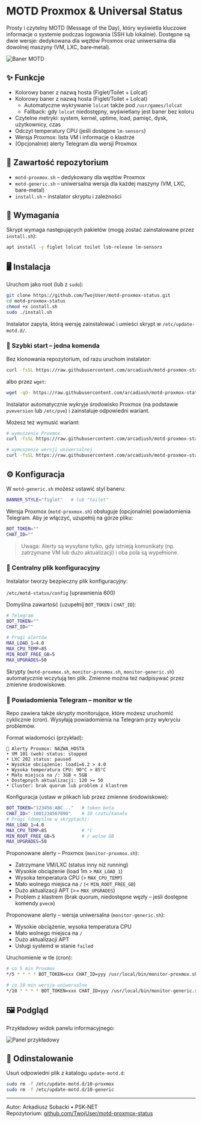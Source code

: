 # MOTD Proxmox & Universal Status

Prosty i czytelny MOTD (Message of the Day), który wyświetla kluczowe informacje o systemie podczas logowania (SSH lub lokalnie). Dostępne są dwie wersje: dedykowana dla węzłów Proxmox oraz uniwersalna dla dowolnej maszyny (VM, LXC, bare‑metal).

![Baner MOTD](banner.png)

## ✨ Funkcje

- Kolorowy baner z nazwą hosta (Figlet/Toilet + Lolcat)
 - Kolorowy baner z nazwą hosta (Figlet/Toilet + Lolcat)
   - Automatyczne wykrywanie `lolcat` także pod `/usr/games/lolcat`
   - Fallback: gdy `lolcat` niedostępny, wyświetlany jest baner bez koloru
- Czytelne metryki: system, kernel, uptime, load, pamięć, dysk, użytkownicy, czas
- Odczyt temperatury CPU (jeśli dostępne `lm-sensors`)
- Wersja Proxmox: lista VM i informacje o klastrze
- (Opcjonalnie) alerty Telegram dla wersji Proxmox

## 📂 Zawartość repozytorium

- `motd-proxmox.sh` – dedykowany dla węzłów Proxmox
- `motd-generic.sh` – uniwersalna wersja dla każdej maszyny (VM, LXC, bare-metal)
- `install.sh` – instalator skryptu i zależności

## 🧩 Wymagania

Skrypt wymaga następujących pakietów (mogą zostać zainstalowane przez `install.sh`):

```bash
apt install -y figlet lolcat toilet lsb-release lm-sensors
```

## 🖥️ Instalacja

Uruchom jako root (lub z `sudo`):

```bash
git clone https://github.com/TwojUser/motd-proxmox-status.git
cd motd-proxmox-status
chmod +x install.sh
sudo ./install.sh
```

Instalator zapyta, którą wersję zainstalować i umieści skrypt w `/etc/update-motd.d/`.

### 🚀 Szybki start – jedna komenda

Bez klonowania repozytorium, od razu uruchom instalator:

```bash
curl -fsSL https://raw.githubusercontent.com/arcadiush/motd-proxmox-status/main/install.sh | sudo bash
```

albo przez `wget`:

```bash
wget -qO- https://raw.githubusercontent.com/arcadiush/motd-proxmox-status/main/install.sh | sudo bash
```

Instalator automatycznie wykryje środowisko Proxmox (na podstawie `pveversion` lub `/etc/pve`) i zainstaluje odpowiedni wariant. 

Możesz też wymusić wariant:

```bash
# wymuszenie Proxmox
curl -fsSL https://raw.githubusercontent.com/arcadiush/motd-proxmox-status/main/install.sh | INSTALL_VARIANT=proxmox sudo -E bash

# wymuszenie wersji uniwersalnej
curl -fsSL https://raw.githubusercontent.com/arcadiush/motd-proxmox-status/main/install.sh | INSTALL_VARIANT=generic sudo -E bash
```

## ⚙️ Konfiguracja

W `motd-generic.sh` możesz ustawić styl baneru:

```bash
BANNER_STYLE="figlet"   # lub "toilet"
```

Wersja Proxmox (`motd-proxmox.sh`) obsługuje (opcjonalnie) powiadomienia Telegram. Aby je włączyć, uzupełnij na górze pliku:

```bash
BOT_TOKEN=""
CHAT_ID=""
```

> Uwaga: Alerty są wysyłane tylko, gdy istnieją komunikaty (np. zatrzymane VM lub dużo aktualizacji) i oba pola są wypełnione.

### 🔐 Centralny plik konfiguracyjny

Instalator tworzy bezpieczny plik konfiguracyjny:

`/etc/motd-status/config` (uprawnienia 600)

Domyślna zawartość (uzupełnij `BOT_TOKEN` i `CHAT_ID`):

```bash
# Telegram
BOT_TOKEN=""
CHAT_ID=""

# Progi alertów
MAX_LOAD_1=4.0
MAX_CPU_TEMP=85
MIN_ROOT_FREE_GB=5
MAX_UPGRADES=50
```

Skrypty (`motd-proxmox.sh`, `monitor-proxmox.sh`, `monitor-generic.sh`) automatycznie wczytują ten plik. Zmienne można też nadpisywać przez zmienne środowiskowe.

### 📣 Powiadomienia Telegram – monitor w tle

Repo zawiera także skrypty monitorujące, które możesz uruchomić cyklicznie (cron). Wysyłają powiadomienia na Telegram przy wykryciu problemów.

Format wiadomości (przykład):

```
🚨 Alerty Proxmox: NAZWA_HOSTA
• VM 101 (web) status: stopped
• LXC 202 status: paused
• Wysokie obciążenie: load1=6.2 > 4.0
• Wysoka temperatura CPU: 90°C > 85°C
• Mało miejsca na /: 3GB < 5GB
• Dostępnych aktualizacji: 120 >= 50
• Cluster: brak quorum lub problem z klastrem
```

Konfiguracja (ustaw w plikach lub przez zmienne środowiskowe):

```bash
BOT_TOKEN="123456:ABC..."   # token bota
CHAT_ID="-1001234567890"    # ID czatu/kanału
# Progi (domyślne w skryptach):
MAX_LOAD_1=4.0
MAX_CPU_TEMP=85             # °C
MIN_ROOT_FREE_GB=5          # / wolne GB
MAX_UPGRADES=50
```

Proponowane alerty – Proxmox (`monitor-proxmox.sh`):
- Zatrzymane VM/LXC (status inny niż running)
- Wysokie obciążenie (load 1m > `MAX_LOAD_1`)
- Wysoka temperatura CPU (> `MAX_CPU_TEMP`)
- Mało wolnego miejsca na `/` (< `MIN_ROOT_FREE_GB`)
- Dużo aktualizacji APT (>= `MAX_UPGRADES`)
- Problem z klastrem (brak quorum, niedostępne węzły – jeśli dostępne komendy `pvecm`)

Proponowane alerty – wersja uniwersalna (`monitor-generic.sh`):
- Wysokie obciążenie, wysoka temperatura CPU
- Mało wolnego miejsca na `/`
- Dużo aktualizacji APT
- Usługi systemd w stanie `failed`

Uruchomienie w tle (cron):

```bash
# co 5 min Proxmox
*/5 * * * * BOT_TOKEN=xxx CHAT_ID=yyy /usr/local/bin/monitor-proxmox.sh >/dev/null 2>&1

# co 10 min wersja uniwersalna
*/10 * * * * BOT_TOKEN=xxx CHAT_ID=yyy /usr/local/bin/monitor-generic.sh >/dev/null 2>&1
```

## 🖼️ Podgląd

Przykładowy widok panelu informacyjnego:

![Panel przykładowy](panel.png)

## 🧹 Odinstalowanie

Usuń odpowiedni plik z katalogu `update-motd.d`:

```bash
sudo rm -f /etc/update-motd.d/10-proxmox
sudo rm -f /etc/update-motd.d/10-generic
```

---

Autor: Arkadiusz Sobacki • PSK‑NET  
Repozytorium: [github.com/TwojUser/motd-proxmox-status](https://github.com/TwojUser/motd-proxmox-status)
